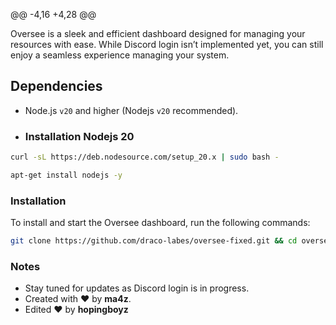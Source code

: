 @@ -4,16 +4,28 @@

Oversee is a sleek and efficient dashboard designed for managing your resources with ease. While Discord login isn’t implemented yet, you can still enjoy a seamless experience managing your system.

## Dependencies

* Node.js `v20` and higher (Nodejs `v20` recommended).
* ### Installation Nodejs 20

```bash
curl -sL https://deb.nodesource.com/setup_20.x | sudo bash -
```
```bash
apt-get install nodejs -y
```

### Installation

To install and start the Oversee dashboard, run the following commands:

```bash
git clone https://github.com/draco-labes/oversee-fixed.git && cd oversee-fixed && npm install && npm run seed && npm run createUser && node .
```

### Notes

- Stay tuned for updates as Discord login is in progress.
- Created with ❤️ by **ma4z**.
- Edited ❤️ by **hopingboyz**
